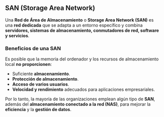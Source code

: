 ## SAN (Storage Area Network)

Una **Red de Área de Almacenamiento** o **Storage Area Network (SAN)** es una **red dedicada** que se adapta a un entorno específico y combina **servidores, sistemas de almacenamiento, conmutadores de red, software y servicios**.

### Beneficios de una SAN

Es posible que la memoria del ordenador y los recursos de almacenamiento local **no proporcionen**:

- Suficiente **almacenamiento**.
- **Protección de almacenamiento**.
- **Acceso de varios usuarios**.
- **Velocidad y rendimiento** adecuados para aplicaciones empresariales.

Por lo tanto, la mayoría de las organizaciones emplean algún tipo de **SAN**, además del **almacenamiento conectado a la red (NAS)**, para mejorar la **eficiencia** y la **gestión de datos**.
